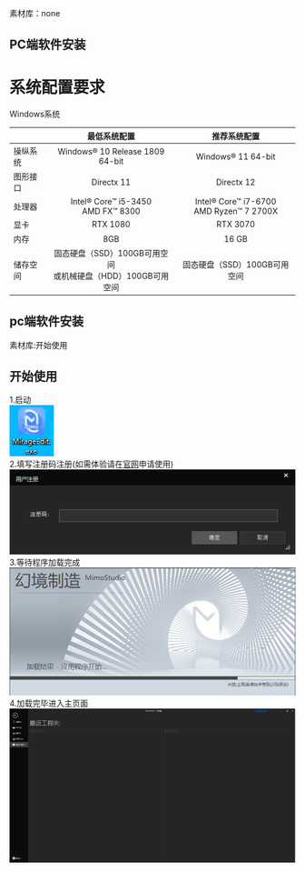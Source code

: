 [^_^]:
素材库：none

## PC端软件安装

# 系统配置要求

Windows系统

|      |                    最低系统配置                     |                   推荐系统配置                    |
|:-----|:---------------------------------------------:|:-------------------------------------------:|
| 操纵系统 |        Windows® 10 Release 1809 64-bit        |             Windows® 11 64-bit              |
| 图形接口 |                  Directx 11                   |                 Directx 12                  |
| 处理器  |     Intel® Core™ i5-3450 <br>AMD FX™ 8300     | Intel® Core™ i7-6700 <br>AMD Ryzen™ 7 2700X |
| 显卡   |                   RTX 1080                    |                  RTX 3070                   |
| 内存   |                      8GB                      |                    16 GB                    |
| 储存空间 | 固态硬盘（SSD）100GB可用空间<br>或机械硬盘（HDD）100GB可用空间<br> |             固态硬盘（SSD）100GB可用空间              |

## pc端软件安装

[^_^]:
素材库:开始使用

## 开始使用

1.启动  
![avatar](../_images/开始使用/logo图标.png)  
2.填写注册码注册(如需体验请在[官网](https://n.mimovr.com)申请使用)  
![avatar](../_images/开始使用/注册码.png)  
3.等待程序加载完成  
![avatar](../_images/开始使用/加载.png)  
4.加载完毕进入主页面  
![avatar](../_images/开始使用/主页面.png)  
